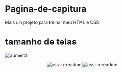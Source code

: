 # Pagina-de-capitura
Mais um projeto para treinar meu HTML e CSS

#  tamanho de telas
![aument3](https://user-images.githubusercontent.com/101673432/174418376-9c1723c2-f410-446f-ae05-5d5de18242c7.png) 

<div align="center">
    <img src="https://user-images.githubusercontent.com/101673432/174418432-a0ca2234-77e1-454c-bd17-df225c4bfdc2.png"  alt="css-in-readme">
    <img src="https://user-images.githubusercontent.com/101673432/174418551-9f296940-8aab-4886-a964-6b8104999d69.png"  alt="css-in-readme">
</div>
